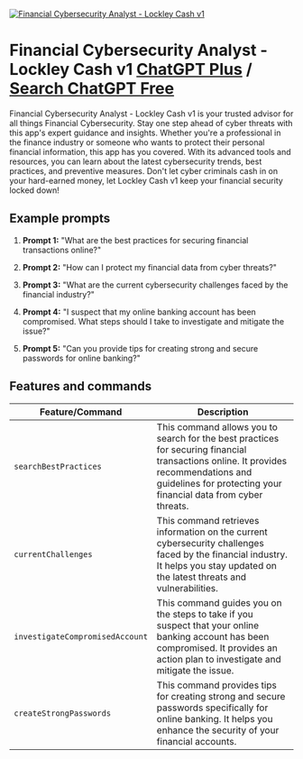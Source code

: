 
[![Financial Cybersecurity Analyst - Lockley Cash v1](https://files.oaiusercontent.com/file-hOxp5CKduTj2RcFUuPj4y4Kc?se=2123-10-16T22%3A08%3A46Z&sp=r&sv=2021-08-06&sr=b&rscc=max-age%3D31536000%2C%20immutable&rscd=attachment%3B%20filename%3DFinancial%2520Cybersecurity%2520Analyst%2520-%2520Lockley%2520Cash.png&sig=hOYtmbcRQPotW5EfP4S0fDvDg0JW6g2BkW%2Bg8P2Cdeo%3D)](https://chat.openai.com/g/g-k1DAeyoen-financial-cybersecurity-analyst-lockley-cash-v1)

# Financial Cybersecurity Analyst - Lockley Cash v1 [ChatGPT Plus](https://chat.openai.com/g/g-k1DAeyoen-financial-cybersecurity-analyst-lockley-cash-v1) / [Search ChatGPT Free](https://gptcall.net/index.html#/?search=Financial%20Cybersecurity%20Analyst%20-%20Lockley%20Cash%20v1)

Financial Cybersecurity Analyst - Lockley Cash v1 is your trusted advisor for all things Financial Cybersecurity. Stay one step ahead of cyber threats with this app's expert guidance and insights. Whether you're a professional in the finance industry or someone who wants to protect their personal financial information, this app has you covered. With its advanced tools and resources, you can learn about the latest cybersecurity trends, best practices, and preventive measures. Don't let cyber criminals cash in on your hard-earned money, let Lockley Cash v1 keep your financial security locked down!

## Example prompts

1. **Prompt 1:** "What are the best practices for securing financial transactions online?"

2. **Prompt 2:** "How can I protect my financial data from cyber threats?"

3. **Prompt 3:** "What are the current cybersecurity challenges faced by the financial industry?"

4. **Prompt 4:** "I suspect that my online banking account has been compromised. What steps should I take to investigate and mitigate the issue?"

5. **Prompt 5:** "Can you provide tips for creating strong and secure passwords for online banking?"

## Features and commands

| Feature/Command | Description |
| --- | --- |
| `searchBestPractices` | This command allows you to search for the best practices for securing financial transactions online. It provides recommendations and guidelines for protecting your financial data from cyber threats. |
| `currentChallenges` | This command retrieves information on the current cybersecurity challenges faced by the financial industry. It helps you stay updated on the latest threats and vulnerabilities. |
| `investigateCompromisedAccount` | This command guides you on the steps to take if you suspect that your online banking account has been compromised. It provides an action plan to investigate and mitigate the issue. |
| `createStrongPasswords` | This command provides tips for creating strong and secure passwords specifically for online banking. It helps you enhance the security of your financial accounts. |


